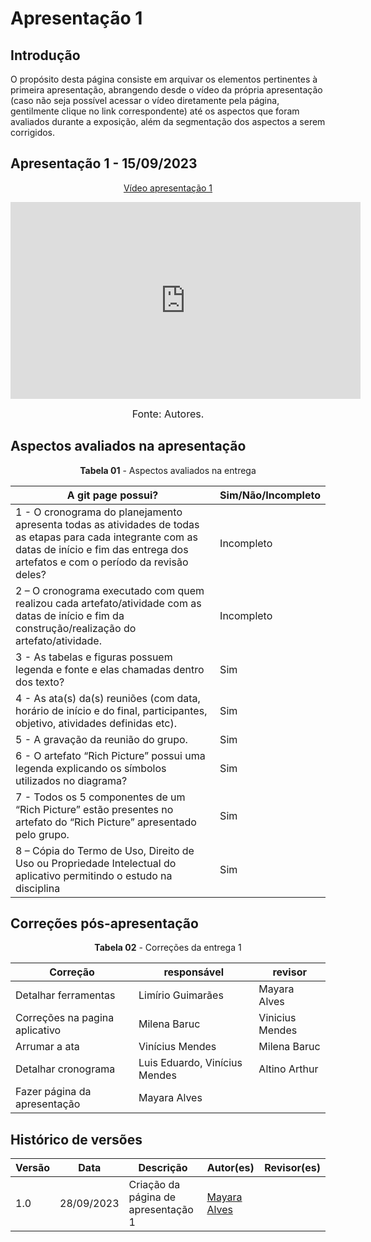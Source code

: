 # Apresentação 1

## Introdução

O propósito desta página consiste em arquivar os elementos pertinentes à primeira apresentação, abrangendo desde o vídeo da própria apresentação (caso não seja possível acessar o vídeo diretamente pela página, gentilmente clique no link correspondente) até os aspectos que foram avaliados durante a exposição, além da segmentação dos aspectos a serem corrigidos.

## Apresentação 1 - 15/09/2023

<p style="text-align: center"><a href="https://www.youtube.com/watch?v=e7p8hn9R-GQ" target="blanket">Vídeo apresentação 1</a></p>

<p style="text-align: center"><iframe width="560" height="315" src="https://www.youtube.com/watch?v=e7p8hn9R-GQ" title="YouTube video player" frameborder="0" allow="accelerometer; autoplay; clipboard-write; encrypted-media; gyroscope; picture-in-picture; web-share" allowfullscreen></iframe></p>

<font size="3"><p style="text-align: center">Fonte: Autores.</p></font>

## Aspectos avaliados na apresentação
<p align="center"><b>Tabela 01</b> - Aspectos avaliados na entrega </p>

A git page possui?  | Sim/Não/Incompleto
--------- | ------
1 - O cronograma do planejamento apresenta todas as atividades de todas as etapas para cada integrante com as datas de início e fim das entrega dos artefatos e com o período da revisão deles? | Incompleto 
2 – O cronograma executado com quem realizou cada artefato/atividade com as datas de início e fim da construção/realização do artefato/atividade. | Incompleto
3 - As tabelas e figuras possuem legenda e fonte e elas chamadas dentro dos texto? | Sim
4 - As ata(s) da(s) reuniões (com data, horário de início e do final, participantes, objetivo, atividades definidas etc). | Sim
5 - A gravação da reunião do grupo. | Sim
6 - O artefato “Rich Picture” possui uma legenda explicando os símbolos utilizados no diagrama? | Sim
7 - Todos os 5 componentes de um “Rich Picture” estão presentes no artefato do “Rich Picture” apresentado pelo grupo. | Sim
8 – Cópia do Termo de Uso, Direito de Uso ou Propriedade Intelectual do aplicativo permitindo o estudo na disciplina | Sim

## Correções pós-apresentação
<p align="center"><b>Tabela 02</b> - Correções da entrega 1 </p>

Correção | responsável | revisor 
--------- | --------------- | ------
Detalhar ferramentas | Limírio Guimarães | Mayara Alves
Correções na pagina aplicativo | Milena Baruc | Vinicius Mendes
Arrumar a ata | Vinícius Mendes | Milena Baruc
Detalhar cronograma | Luis Eduardo, Vinícius Mendes | Altino Arthur
Fazer página da apresentação | Mayara Alves | 

## Histórico de versões 

Versão  |   Data   | Descrição | Autor(es) | Revisor(es)
--------- | ------ | ------ | ---------- | ----------
1.0 | 28/09/2023| Criação da página de apresentação 1 | [Mayara Alves](https://github.com/Mayara-tech) | 
